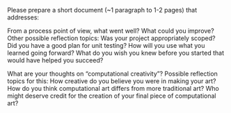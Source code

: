 Please prepare a short document (~1 paragraph to 1-2 pages) that addresses:

From a process point of view, what went well? What could you improve? Other possible reflection topics: Was your project appropriately scoped? Did you have a good plan for unit testing? How will you use what you learned going forward? What do you wish you knew before you started that would have helped you succeed?

What are your thoughts on “computational creativity”? Possible reflection topics for this: How creative do you believe you were in making your art? How do you think computational art differs from more traditional art? Who might deserve credit for the creation of your final piece of computational art?
